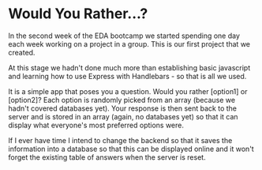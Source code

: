 # Would You Rather...?

In the second week of the EDA bootcamp we started spending one day each week working on a project in a group.  This is our first project that we created.

At this stage we hadn't done much more than establishing basic javascript and learning how to use Express with Handlebars - so that is all we used.

It is a simple app that poses you a question.  Would you rather [option1] or [option2]?  Each option is randomly picked from an array (because we hadn't covered databases yet).  Your response is then sent back to the server and is stored in an array (again, no databases yet) so that it can display what everyone's most preferred options were.

If I ever have time I intend to change the backend so that it saves the information into a database so that this can be displayed online and it won't forget the existing table of answers when the server is reset.
